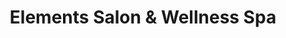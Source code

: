 ---
title: "Elements Salon & Wellness Spa"
url: /las-vegas/elements-salon-and-wellness-spa/
shop: beauty
---